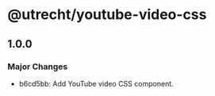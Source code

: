 # @utrecht/youtube-video-css

## 1.0.0

### Major Changes

- b6cd5bb: Add YouTube video CSS component.
